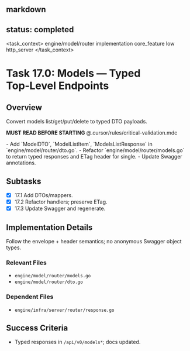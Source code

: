 ## markdown

## status: completed

<task_context>
<domain>engine/model/router</domain>
<type>implementation</type>
<scope>core_feature</scope>
<complexity>low</complexity>
<dependencies>http_server</dependencies>
</task_context>

# Task 17.0: Models — Typed Top‑Level Endpoints

## Overview

Convert models list/get/put/delete to typed DTO payloads.

<import>**MUST READ BEFORE STARTING** @.cursor/rules/critical-validation.mdc</import>

<requirements>
- Add `ModelDTO`, `ModelListItem`, `ModelsListResponse` in `engine/model/router/dto.go`.
- Refactor `engine/model/router/models.go` to return typed responses and ETag header for single.
- Update Swagger annotations.
</requirements>

## Subtasks

- [x] 17.1 Add DTOs/mappers.
- [x] 17.2 Refactor handlers; preserve ETag.
- [x] 17.3 Update Swagger and regenerate.

## Implementation Details

Follow the envelope + header semantics; no anonymous Swagger object types.

### Relevant Files

- `engine/model/router/models.go`
- `engine/model/router/dto.go`

### Dependent Files

- `engine/infra/server/router/response.go`

## Success Criteria

- Typed responses in `/api/v0/models*`; docs updated.
